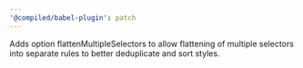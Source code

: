 ```yaml
---
'@compiled/babel-plugin': patch
---
```


Adds option flattenMultipleSelectors to allow flattening of multiple selectors into separate rules to better deduplicate and sort styles.
